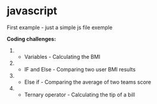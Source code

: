 # javascript

First example - just a simple js file exemple

**Coding challenges:**

1. - Variables - Calculating the BMI
2. - IF and Else - Comparing two user BMI results
3. - Else if - Comparing the average of two teams score
4. - Ternary operator - Calculating the tip of a bill
